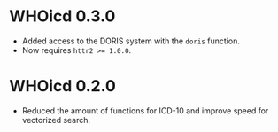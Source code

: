 # WHOicd 0.3.0

* Added access to the DORIS system with the  `doris` function. 
* Now requires `httr2 >= 1.0.0`. 

# WHOicd 0.2.0

* Reduced the amount of functions for ICD-10 and improve speed for vectorized search. 
